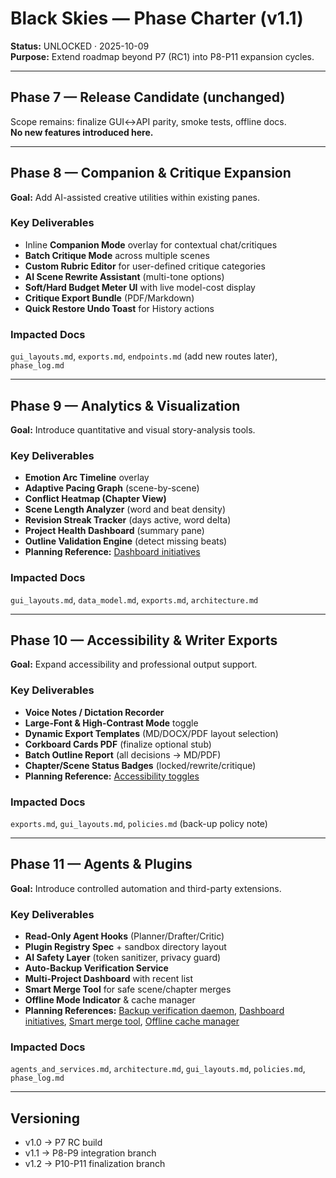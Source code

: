 # Black Skies — Phase Charter (v1.1)
**Status:** UNLOCKED · 2025-10-09  
**Purpose:** Extend roadmap beyond P7 (RC1) into P8-P11 expansion cycles.

---

## Phase 7 — Release Candidate (unchanged)
Scope remains: finalize GUI↔API parity, smoke tests, offline docs.  
**No new features introduced here.**

---

## Phase 8 — Companion & Critique Expansion
**Goal:** Add AI-assisted creative utilities within existing panes.

### Key Deliverables
- Inline **Companion Mode** overlay for contextual chat/critiques  
- **Batch Critique Mode** across multiple scenes  
- **Custom Rubric Editor** for user-defined critique categories  
- **AI Scene Rewrite Assistant** (multi-tone options)  
- **Soft/Hard Budget Meter UI** with live model-cost display  
- **Critique Export Bundle** (PDF/Markdown)  
- **Quick Restore Undo Toast** for History actions

### Impacted Docs
`gui_layouts.md`, `exports.md`, `endpoints.md` (add new routes later), `phase_log.md`

---

## Phase 9 — Analytics & Visualization
**Goal:** Introduce quantitative and visual story-analysis tools.

### Key Deliverables
- **Emotion Arc Timeline** overlay  
- **Adaptive Pacing Graph** (scene-by-scene)  
- **Conflict Heatmap (Chapter View)**  
- **Scene Length Analyzer** (word and beat density)  
- **Revision Streak Tracker** (days active, word delta)  
- **Project Health Dashboard** (summary pane)  
- **Outline Validation Engine** (detect missing beats)
- **Planning Reference:** [Dashboard initiatives](./dashboard_initiatives.md)

### Impacted Docs
`gui_layouts.md`, `data_model.md`, `exports.md`, `architecture.md`

---

## Phase 10 — Accessibility & Writer Exports
**Goal:** Expand accessibility and professional output support.

### Key Deliverables
- **Voice Notes / Dictation Recorder**  
- **Large-Font & High-Contrast Mode** toggle  
- **Dynamic Export Templates** (MD/DOCX/PDF layout selection)  
- **Corkboard Cards PDF** (finalize optional stub)  
- **Batch Outline Report** (all decisions → MD/PDF)  
- **Chapter/Scene Status Badges** (locked/rewrite/critique)
- **Planning Reference:** [Accessibility toggles](./accessibility_toggles.md)

### Impacted Docs
`exports.md`, `gui_layouts.md`, `policies.md` (back-up policy note)

---

## Phase 11 — Agents & Plugins
**Goal:** Introduce controlled automation and third-party extensions.

### Key Deliverables
- **Read-Only Agent Hooks** (Planner/Drafter/Critic)  
- **Plugin Registry Spec** + sandbox directory layout  
- **AI Safety Layer** (token sanitizer, privacy guard)  
- **Auto-Backup Verification Service**  
- **Multi-Project Dashboard** with recent list  
- **Smart Merge Tool** for safe scene/chapter merges  
- **Offline Mode Indicator** & cache manager
- **Planning References:** [Backup verification daemon](./backup_verification_daemon.md), [Dashboard initiatives](./dashboard_initiatives.md), [Smart merge tool](./smart_merge_tool.md), [Offline cache manager](./offline_cache_manager.md)

### Impacted Docs
`agents_and_services.md`, `architecture.md`, `gui_layouts.md`, `policies.md`, `phase_log.md`

---

## Versioning
- v1.0 → P7 RC build  
- v1.1 → P8-P9 integration branch  
- v1.2 → P10-P11 finalization branch
